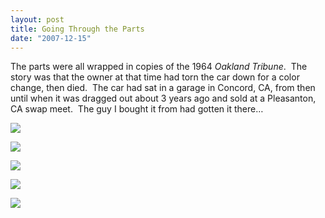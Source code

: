 ```yaml
---
layout: post
title: Going Through the Parts
date: "2007-12-15"
---
```


The parts were all wrapped in copies of the 1964 _Oakland Tribune_.  The story was that the owner at that time had torn the car down for a color change, then died.  The car had sat in a garage in Concord, CA, from then until when it was dragged out about 3 years ago and sold at a Pleasanton, CA swap meet.  The guy I bought it from had gotten it there…

![](/images/pop/Kart_Hauler_Blog/4-Stude-a-mino_016.jpg)

![](/images/pop/Kart_Hauler_Blog/4-Stude-a-mino_019.jpg)

![](/images/pop/Kart_Hauler_Blog/4-ad.jpg)

![](/images/pop/Kart_Hauler_Blog/4-Stude-a-mino_023.jpg)

![](/images/pop/Kart_Hauler_Blog/4-Stude-a-mino_014.jpg)
